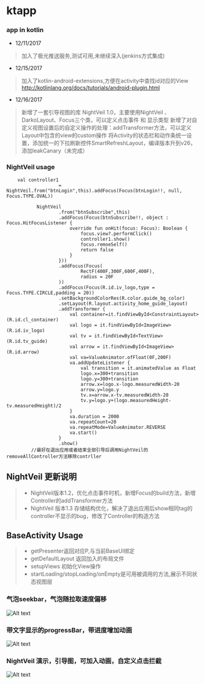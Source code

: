 # ktapp

### app in kotlin

* 12/11/2017
>加入了极光推送服务,测试可用,未继续深入(jenkins方式集成)

* 12/15/2017
>加入了kotlin-android-extensions,方便在activity中查找id对应的View
http://kotlinlang.org/docs/tutorials/android-plugin.html

* 12/16/2017
>新增了一套引导视图的库 NightVeil 1.0，主要使用NightVeil 、 DarkoLayout、Focus三个类，可以定义点击事件 和 显示类型
>新增了对自定义视图设置后的自定义操作的处理：addTransformer方法，可以定义Layout中包含的view的custom操作
> 将Activity的状态栏和动作条统一设置，添加统一的下拉刷新控件SmartRefreshLayout，编译版本升到v26，添加leakCanary（未完成）
### NightVeil usage
~~~
    val controller1
                   = NightVeil.from("btnLogin",this).addFocus(Focus(btnLogin!!, null, Focus.TYPE.OVAL))

           NightVeil
                   .from("btnSubscribe",this)
                   .addFocus(Focus(btnSubscribe!!, object : Focus.HitFocusListener {
                       override fun onHit(focus: Focus): Boolean {
                           focus.view?.performClick()
                           controller1.show()
                           focus.remoeSelf()
                           return false
                       }
                   }))
                   .addFocus(Focus(
                           RectF(400F,300F,600F,400F),
                           radius = 20F
                   ))
                   .addFocus(Focus(R.id.iv_logo,type = Focus.TYPE.CIRCLE,padding = 20))
                   .setBackgroundColorRes(R.color.guide_bg_color)
                   .setLayout(R.layout.activity_home_guide_layout)
                   .addTransformer {
                       val container=it.findViewById<ConstraintLayout>(R.id.cl_container)
                       val logo = it.findViewById<ImageView>(R.id.iv_logo)
                       val tv = it.findViewById<TextView>(R.id.tv_guide)
                       val arrow = it.findViewById<ImageView>(R.id.arrow)
                       val va=ValueAnimator.ofFloat(0F,200F)
                       va.addUpdateListener {
                           val transition = it.animatedValue as Float
                           logo.x=300+transition
                           logo.y=300+transition
                           arrow.x=logo.x-logo.measuredWidth-20
                           arrow.y=logo.y
                           tv.x=arrow.x-tv.measuredWidth-20
                           tv.y=logo.y+(logo.measuredHeight-tv.measuredHeight)/2
                       }
                       va.duration = 2000
                       va.repeatCount=20
                       va.repeatMode=ValueAnimator.REVERSE
                       va.start()
                   }
                   .show()
         //最好在退出应用或者结束全部引导后调用NightVeil的removeAllController方法移除contrller
~~~
## NightVeil 更新说明
> * NightVeil版本1.2，优化点击事件时机，新增Focus的build方法，新增Controller的addTransformer方法
> * NightVeil 版本1.3 存储结构优化，解决了退出应用后show相同tag的controller不显示的bug，修改了Controller的构造方法

## BaseActivity Usage
> * getPresenter返回对应P,与当前BaseUI绑定
> * getDefaultLayout 返回加入的布局文件
> * setupViews 初始化View操作
> * startLoading/stopLoading/onEmpty是可用被调用的方法,展示不同状态视图层


### 气泡seekbar，气泡随拉取速度偏移

![Alt text](https://github.com/apm29/zsktapp/blob/master/pictures/yjwgif.gif?raw=false)

### 带文字显示的progressBar，带进度增加动画

![Alt text](https://github.com/apm29/zsktapp/blob/master/pictures/increasedProgressBar.gif?raw=false)

### NightVeil 演示，引导图，可加入动画，自定义点击拦截
![Alt text](https://github.com/apm29/zsktapp/blob/master/pictures/NightVeil.gif?raw=false)
